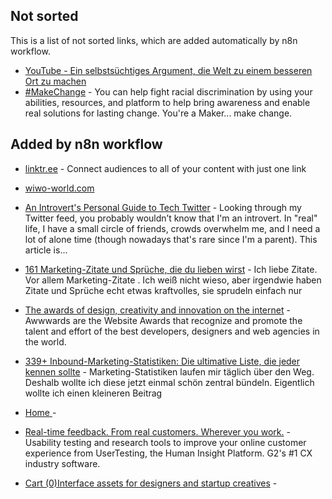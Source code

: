 ## Not sorted
This is a list of not sorted links, which are added automatically by n8n workflow.
- [YouTube - Ein selbstsüchtiges Argument, die Welt zu einem besseren Ort zu machen](https://www.youtube.com/watch?v=rvskMHn0sqQ)
- [#MakeChange](https://makechange.solutions/#give) - You can help fight racial discrimination by using your abilities, resources, and platform to help bring awareness and enable real solutions for lasting change. You're a Maker... make change.


## Added by n8n workflow

- [linktr.ee](https://linktr.ee/) - Connect audiences to all of your content with just one link
- [wiwo-world.com](https://wiwo-world.com/)

- [<ShookBlog/>An Introvert's Personal Guide to Tech Twitter](https://blog.shook.codes/an-introverts-personal-guide-to-tech-twitter) - Looking through my Twitter feed, you probably wouldn’t know that I'm an introvert. In "real" life, I have a small circle of friends, crowds overwhelm me, and I need a lot of alone time (though nowadays that's rare since I'm a parent). This article is...



- [161 Marketing-Zitate und Sprüche, die du lieben wirst](https://www.chimpify.de/marketing/161-marketing-zitate-und-sprueche-die-du-lieben-wirst/) - Ich liebe Zitate. Vor allem Marketing-Zitate . Ich weiß nicht wieso, aber irgendwie haben Zitate und Sprüche echt etwas kraftvolles, sie sprudeln einfach nur

- [The awards of design, creativity and innovation on the internet](https://www.awwwards.com/) - Awwwards are the Website Awards that recognize and promote the talent and effort of the best developers, designers and web agencies in the world.

- [339+ Inbound-Marketing-Statistiken: Die ultimative Liste, die jeder kennen sollte](https://www.chimpify.de/marketing/marketing-statistiken/) - Marketing-Statistiken laufen mir täglich über den Weg. Deshalb wollte ich diese jetzt einmal schön zentral bündeln. Eigentlich wollte ich einen kleineren Beitrag

- [  Home  ](https://logopond.com/) - 

- [ Real-time feedback. From real customers. Wherever you work.](https://www.usertesting.com/) - Usability testing and research tools to improve your online customer experience from UserTesting, the Human Insight Platform. G2's #1 CX industry software.

- [Cart (0)Interface assets for designers and startup creatives](https://craftwork.design/) - 